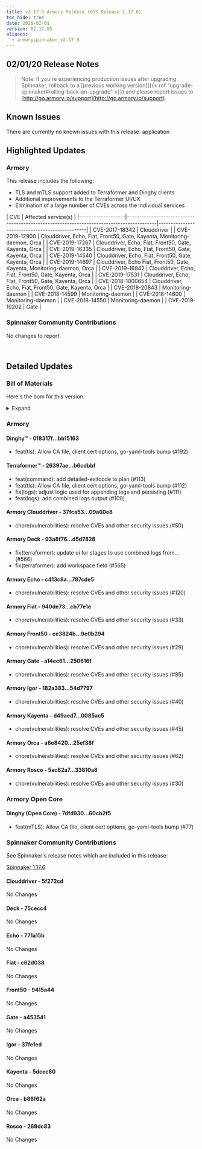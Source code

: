 ```yaml
---
title: v2.17.5 Armory Release (OSS Release 1.17.6)
toc_hide: true
date: 2020-02-01
version: 02.17.05
aliases:
  - armoryspinnaker_v2.17.5
---
```


## 02/01/20 Release Notes


> Note: If you're experiencing production issues after upgrading Spinnaker, rollback to a [previous working version]({{< ref "upgrade-spinnaker#rolling-back-an-upgrade" >}}) and please report issues to [http://go.armory.io/support](http://go.armory.io/support).



## Known Issues
There are currently no known issues with this release. application

## Highlighted Updates
### Armory
This release includes the following:

- TLS and mTLS support added to Terraformer and Dinghy clients
- Additional improvements to the Terraformer UI/UX
- Elimination of a large number of CVEs across the individual services

| CVE | Affected service(s) |
|-------------------|------------------------------------------------------------------------------------------|------------------------------------------------|
| CVE-2017-18342 | Clouddriver |
| CVE-2019-12900 | Clouddriver, Echo, Fiat, Front50, Gate, Kayenta, Monitoring-daemon, Orca |
| CVE-2019-17267 | Clouddriver, Echo, Fiat, Front50, Gate, Kayenta, Orca |
| CVE-2019-16335 | Clouddriver, Echo, Fiat, Front50, Gate, Kayenta, Orca  |
| CVE-2019-14540 | Clouddriver, Echo, Fiat, Front50, Gate, Kayenta, Orca  |
| CVE-2019-14697 | Clouddriver, Echo Fiat, Front50, Gate, Kayenta, Monitoring-daemon, Orca |
| CVE-2019-16942 | Clouddriver, Echo, Fiat, Front50, Gate, Kayenta, Orca  |
| CVE-2019-17531 | Clouddriver, Echo, Fiat, Front50, Gate, Kayenta, Orca  |
| CVE-2018-1000654 | Clouddriver, Echo, Fiat, Front50, Gate, Kayenta, Orca  |
| CVE-2018-20843 | Monitoring-daemon |
| CVE-2018-14599 | Monitoring-daemon |
| CVE-2018-14600 | Monitoring-daemon |
| CVE-2018-14550 | Monitoring-daemon |
| CVE-2019-10202 | Gate |

###  Spinnaker Community Contributions

No changes to report.

<br>

## Detailed Updates

### Bill of Materials
Here's the bom for this version.
<details><summary>Expand</summary>
<pre class="highlight">
<code>version: 2.17.5-rc4012
timestamp: "2020-01-31 22:34:06"
services:
  clouddriver:
    version: 6.4.4-09a60e8-5f272cd-rc1069
  deck:
    version: 2.13.4-d5d7828-75cecc4-rc254
  dinghy:
    version: 0.0.4-bb15163-rc2012
  echo:
    version: 2.9.1-787cde5-771a15b-rc593
  fiat:
    version: 1.8.3-cb77e1e-c62d038-rc1069
  front50:
    version: 0.20.1-9c0b294-9415a44-rc1066
  gate:
    version: 1.13.0-250616f-a453541-rc2208
  igor:
    version: 1.7.0-54d7797-37fe1ed-rc912
  kayenta:
    version: 0.12.0-0085ac5-5dcec80-rc822
  monitoring-daemon:
    version: 0.16.0-cbc7624-rc2
  monitoring-third-party:
    version: 0.16.0-cbc7624-rc2
  orca:
    version: 2.11.2-25ef38f-b88f62a-rc953
  rosco:
    version: 0.15.1-33810a8-269dc83-rc905
  terraformer:
    version: 0.0.2-b6cdbbf-rc20
dependencies:
  redis:
    version: 2:2.8.4-2
artifactSources:
  dockerRegistry: docker.io/armory</code>
</pre>
</details>



### Armory
#### Dinghy&trade; - 0f8317f...bb15163
- feat(tls): Allow CA file, client cert options, go-yaml-tools bump (#192)

#### Terraformer&trade; - 26397ae...b6cdbbf
 - feat(command): add detailed-exitcode to plan (#113)
 - feat(tls): Allow CA file, client cert options, go-yaml-tools bump (#112)
 - fix(logs): adjust logic used for appending logs and persisting (#111)
 - feat(logs): add combined logs output (#109)

#### Armory Clouddriver  - 37fca53...09a60e8
 - chore(vulnerabilities): resolve CVEs and other security issues (#50)

#### Armory Deck  - 93a8f76...d5d7828
 - fix(terraformer): update ui for stages to use combined logs from... (#566)
 - fix(terraformer): add workspace field (#565)

#### Armory Echo  - c413c8a...787cde5
 - chore(vulnerabilities): resolve CVEs and other security issues (#120)

#### Armory Fiat  - 940de73...cb77e1e
 - chore(vulnerabilities): resolve CVEs and other security issues (#33)

#### Armory Front50  - ce3824b...9c0b294
 - chore(vulnerabilities): resolve CVEs and other security issues (#29)

#### Armory Gate  - a14ec61...250616f
 - chore(vulnerabilities): resolve CVEs and other security issues (#85)

#### Armory Igor  - 182a383...54d7797
 - chore(vulnerabilities): resolve CVEs and other security issues (#40)

#### Armory Kayenta  - d49aed7...0085ac5
 - chore(vulnerabilities): resolve CVEs and other security issues (#45)

#### Armory Orca  - a6e8420...25ef38f
 - chore(vulnerabilities): resolve CVEs and other security issues (#62)

#### Armory Rosco  - 5ac82a7...33810a8
 - chore(vulnerabilities): resolve CVEs and other security issues (#30)


### Armory Open Core
#### Dinghy (Open Core) - 7dfd930...60cb2f5
 - feat(mTLS): Allow CA file, client cert options, go-yaml-tools bump (#77)

###  Spinnaker Community Contributions
See Spinnaker's release notes which are included in this release:

[Spinnaker 1.17.6](https://www.spinnaker.io/community/releases/versions/1-17-6-changelog#individual-service-changes)

#### Clouddriver  - 5f272cd
No Changes

#### Deck  - 75cecc4
No Changes

#### Echo  - 771a15b
No Changes

#### Fiat  - c62d038
No Changes

#### Front50  - 9415a44
No Changes

#### Gate  - a453541
No Changes

#### Igor  - 37fe1ed
No Changes

#### Kayenta  - 5dcec80
No Changes

#### Orca  - b88f62a
No Changes

#### Rosco  - 269dc83
No Changes
